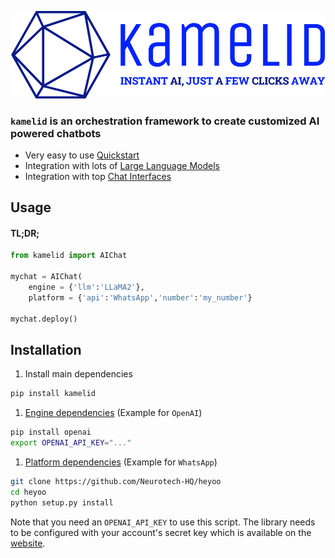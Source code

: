 ![Texto img](kamelid-low-resolution-logo-color-on-transparent-background.png)

### `kamelid` is an orchestration framework to create customized AI powered chatbots

- Very easy to use [Quickstart](www.google.com)
- Integration with lots of [Large Language Models](www.google.com)
- Integration with top [Chat Interfaces](www.google.com)

## Usage

#### TL;DR;
```python
from kamelid import AIChat

mychat = AIChat(
    engine = {'llm':'LLaMA2'},
    platform = {'api':'WhatsApp','number':'my_number'}
    
mychat.deploy()
```

## Installation

1. Install main dependencies 
```bash
pip install kamelid
``` 
1. [Engine dependencies](www.google.com)   (Example for `OpenAI`)
```bash
pip install openai
export OPENAI_API_KEY="..."
``` 
1. [Platform dependencies](www.google.com) (Example for `WhatsApp`)
```bash
git clone https://github.com/Neurotech-HQ/heyoo
cd heyoo
python setup.py install 
```

Note that you need an `OPENAI_API_KEY` to use this script. The library needs to be configured with your account's secret key which is available on the [website](https://platform.openai.com/account/api-keys).
